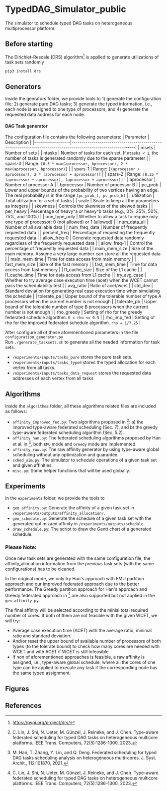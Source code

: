 # TypedDAG_Simulator_public
The simulator to schedule typed DAG tasks on heterogeneous multiprocessor platform.
<br />
## Before starting
The Dirichlet-Rescale (DRS) algorithm[^1] is applied to generate utilizations of task sets randomly
```
pip3 install drs
```
## Generators
Inside the genrators folder, we provide tools to 1) generate the configuration file; 2) generate pure DAG tasks; 3) generate the typed information, i.e., each node is assigned to one type of processors, and 4) generate the requested data address for each node.
#### DAG Task generator
The configuration file contains the following parameters:
| Parameter        | Description                                                                                                  |
|------------------|--------------------------------------------------------------------------------------------------------------|
| msets            | Number of sets                                                                                               |
| ntasks           | Number of tasks for each set. If `ntasks < 1`, the number of tasks is generated randomly due to the sparse parameter |
| spars-0          | Range: `[0.5 * max(aprocessor, bprocessor), 2 * max(aprocessor, bprocessor)]`                                |
| spars-1          | Range: `[(aprocessor + aprocessor), 2 * (aprocessor + aprocessor)]`                                          |
| spars-2          | Range: `[0.25 * (aprocessor + aprocessor), (aprocessor + aprocessor)]`                                      |
| aprocessor       | Number of processor A                                                                                        |
| bprocessor       | Number of processor B                                                                                        |
| pc_prob          | Lower and upper bounds of the probability of two vertices having an edge. The real probability is in the range `[pc_prob_l, pc_prob_h]` |
| utilization      | Total utilization for a set of tasks                                                                          |
| scale            | Scale to keep all the parameters as integers                                                                  |
| skewness         | Controls the skewness of the skewed tasks                                                                     |
| per_heavy        | Percentage of heavy^a or heavy^b tasks (e.g., 0%, 25%, 50%, 75%, and 100%)                                   |
| one_type_only    | Whether to allow a task to require only one type of processor: 0 (not allowed) or 1 (allowed)                |
| num_data_all     | Number of all available data                                                                                  |
| num_freq_data    | Number of frequently requested data                                                                           |
| percent_freq     | Percentage of requesting the frequently requested data                                                       |
| allow_freq-0     | Generate requested data randomly regardless of the frequently requested data                                 |
| allow_freq-1     | Control the percentage of frequently requested data                                                          |
| main_mem_size    | Size of the main memory. Assume a very large number can store all the requested data                          |
| main_mem_time    | Time for data access from main memory                                                                         |
| fast_mem_size    | Size of the fast memory                                                                                        |
| fast_mem_time    | Time for data access from fast memory                                                                          |
| l1_cache_size    | Size of the L1 cache                                                                                          |
| l1_cache_time    | Time for data access from L1 cache                                                                             |
| try_avg_case     | Whether to try average case execution time (acet) when the WCET cannot pass the schedulability test          |
| avg_ratio        | Ratio of acet/wcet                                                                                            |
| std_dev          | Standard deviation for generating real case execution time when simulating the schedule                      |
| tolerate_pa      | Upper bound of the tolerable number of type A processors when the current number is not enough               |
| tolerate_pb      | Upper bound of the tolerable number of type B processors when the current number is not enough               |
| rho_greedy       | Setting of rho for the greedy federated schedule algorithm. `0 < rho <= 0.5`                                  |
| rho_imp_fed      | Setting of rho for the improved federated schedule algorithm. `rho = 1/7.25`                                 |


After configure all of these aforementioned parameters in the file `configuration_generator.py`
<br />
Run `./generate_tasksets.sh` to generate all the needed information for task sets.
- `/experiments/inputs/tasks_pure` stores the pure task sets.
- `/experiments/inputs/tasks_typed` stores the typed allocation for each vertex from all tasks.
- `/experiments/inputs/tasks_data_request` stores the requested data addresses of each vertex from all tasks

## Algorithms
Inside the `algorithms` folder, all these algorithms related files are included as follows:
- `affinity_improved_fed.py`: Two algorithms proposed in [^2]: a) the improved type-aware federated scheduling (Sec. 7), and b) the greedy type-aware federated scheduling algorithm (Sec. 5.2).
- `affinity_han.py`: The federated scheduling algorithms proposed by Han et al. in [^3], both `EMU` mode and `Greedy` mode are implemented.
- `affinity_raw.py`: The raw affinity generator by using type-aware global scheduling without any optimization and guarantee.
- `sched_sim.py`: The simulator to schedule operations of a given task set and given affinities.
- `misc.py`: Some helper functions that will be used globally.

## Experiments
In the `experiments` folder, we provide the tools to 
- `gen_affinity.py`: Generate the affinity of a given task set in `/experiments/outputs/affinity_allocation/`. 
- `gen_schedule.py`: Generate the schedule of a given task set with the generated optimizaed affinity in `/experiments/outputs/schedule`.
- `draw_schedule.py`: The script to draw the Gantt chart of a generated schedule.

### Please Note: 
Once new task sets are generated with the same configuration file, the affinity_allocation information from the previous task sets (with the same configurations) has to be cleaned.

In the original mode, we only try Han's approach with EMU partition approach and our improved federated approach due to the better performance.
The Greedy partition approach for Han's approach and Greedy federated approach in [^2] are also supported but not applied in the `gen_affinity.py`.

The final affinity will be selected according to the minial total required number of cores. 
If both of them are not feasible with the given WCET, we will try:
- Average case execution time (ACET) with the average ratio, minimal ratio and standard deviation.
- And/or reset the upper bound of available number of processors of both types (to the tolerate bound) to check how many cores are needed with WCET and with ACET if WCET is still infeasible.
- If non of aforementioned approaches is feasible, a raw affinity is assigned, i.e., type-aware global schedule, where all the cores of one type can be applied to execute any task if the corresponding node has the same typed assignment.

## Figures


## References
[^1]: https://pypi.org/project/drs/ 
[^2]: C. Lin, J. Shi, N. Ueter, M. Günzel, J. Reineke, and J. Chen. Type-aware federated scheduling for typed DAG tasks on heterogeneous multicore platforms. IEEE Trans. Computers, 72(5):1286-1300, 2023.
[^3]: M. Han, T. Zhang, Y. Lin, and Q. Deng. Federated scheduling for typed DAG tasks scheduling analysis on heterogeneous multi-cores. J. Syst. Archit., 112:101870, 2021.
